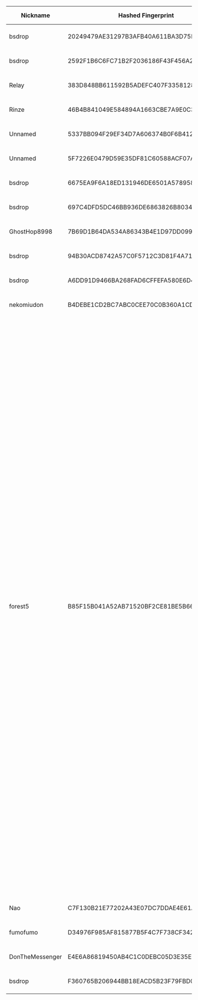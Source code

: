 | Nickname |  Hashed Fingerprint	| Or Addresses | Contact | Running | Flags | Last Seen | First Seen | Last Restarted | Advertised Bandwidth | Platform | Version | Version Status | Recommended Version | Verified hostnames | Exit policy |
|---|---|---|---|---|---|---|---|---|---|---|---|---|---|---|---|
|bsdrop | 20249479AE31297B3AFB40A611BA3D75EC8C0549 | ["64.176.50.60:8443","[2401:c080:3800:380e:5400:5ff:feb5:f6a]:8443"] | bsdrop@tuta.io | true | Running, V2Dir, Valid | 2025-10-18 10:00:00 | 2025-10-18 08:00:00 | 2025-10-18 09:14:50 | 0 | Tor 0.4.8.19 on Linux | 0.4.8.19 | recommended | true | N/A | ["reject *:*"]|
|bsdrop | 2592F1B6C6FC71B2F2036186F43F456A2E696DD4 | ["149.28.27.187:8443","[2001:19f0:7001:558b:5400:5ff:feb5:f91]:8443"] | bsdrop@tuta.io | true | Running, V2Dir, Valid | 2025-10-18 10:00:00 | 2025-10-18 08:00:00 | 2025-10-18 09:15:22 | 0 | Tor 0.4.8.19 on Linux | 0.4.8.19 | recommended | true | N/A | ["reject *:*"]|
|Relay | 383D848BB611592B5ADEFC407F3358128BCF1A4B | ["180.149.44.226:9001","[2a03:90c0:195::581]:443"] | tor@apt96.com | true | Running, V2Dir, Valid | 2025-10-18 10:00:00 | 2025-10-18 01:00:00 | 2025-10-18 00:12:22 | 0 | Tor 0.4.8.18 on Linux | 0.4.8.18 | recommended | true | N/A | ["reject *:*"]|
|Rinze | 46B4B841049E584894A1663CBE7A9E0C3CCC59D7 | ["122.208.194.85:443"] | Rinze <R1nze AT proton DOT me> | true | Running, V2Dir, Valid | 2025-10-18 10:00:00 | 2025-10-18 08:00:00 | 2025-10-18 07:12:19 | 0 | Tor 0.4.8.19 on Linux | 0.4.8.19 | recommended | true | ["122x208x194x85.ap122.ftth.ucom.ne.jp"] | ["reject *:*"]|
|Unnamed | 5337BB094F29EF34D7A606374B0F6B412AB4FDE4 | ["139.180.220.131:9001","[2001:19f0:4401:2de:5400:5ff:feb5:fdb]:9001"] | N/A | true | Running, V2Dir, Valid | 2025-10-18 10:00:00 | 2025-10-18 07:00:00 | 2025-10-18 06:56:44 | 0 | Tor 0.4.8.19 on Linux | 0.4.8.19 | recommended | true | N/A | ["reject *:*"]|
|Unnamed | 5F7226E0479D59E35DF81C60588ACF07AE780BEC | ["85.209.153.193:9001"] | N/A | false | Running, V2Dir, Valid | 2025-10-18 03:00:00 | 2025-10-18 03:00:00 | 2025-10-18 02:21:26 | 0 | Tor 0.4.8.10 on Linux | 0.4.8.10 | recommended | true | N/A | ["reject *:*"]|
|bsdrop | 6675EA9F6A18ED131946DE6501A5789585118C37 | ["64.176.225.158:8443","[2401:c080:1c01:dfb:5400:5ff:feb5:fbf]:8443"] | bsdrop@tuta.io | true | Running, V2Dir, Valid | 2025-10-18 10:00:00 | 2025-10-18 08:00:00 | 2025-10-18 09:15:35 | 0 | Tor 0.4.8.19 on Linux | 0.4.8.19 | recommended | true | N/A | ["reject *:*"]|
|bsdrop | 697C4DFD5DC46BB936DE6863826B8034403F6617 | ["207.148.69.20:8443","[2401:c080:1400:5d6b:5400:5ff:feb5:fda]:8443"] | bsdrop@tuta.io | true | Running, V2Dir, Valid | 2025-10-18 10:00:00 | 2025-10-18 08:00:00 | 2025-10-18 09:15:41 | 0 | Tor 0.4.8.19 on Linux | 0.4.8.19 | recommended | true | N/A | ["reject *:*"]|
|GhostHop8998 | 7B69D1B64DA534A86343B4E1D97DD099E96F30F6 | ["91.107.232.169:443","[2a01:4f8:1c1c:edf1::1]:443"] | height.beryl9037@eagereverest.com | true | Running, V2Dir, Valid | 2025-10-18 10:00:00 | 2025-10-18 02:00:00 | 2025-10-18 01:44:23 | 0 | Tor 0.4.8.19 on Linux | 0.4.8.19 | recommended | true | ["deu.letmego.me"] | ["reject *:*"]|
|bsdrop | 94B30ACD8742A57C0F5712C3D81F4A7180238FF2 | ["64.176.52.83:8443","[2401:c080:3800:2ef9:5400:5ff:feb5:f6b]:8443"] | bsdrop@tuta.io | true | Running, V2Dir, Valid | 2025-10-18 10:00:00 | 2025-10-18 08:00:00 | 2025-10-18 09:15:00 | 0 | Tor 0.4.8.19 on Linux | 0.4.8.19 | recommended | true | N/A | ["reject *:*"]|
|bsdrop | A6DD91D9466BA268FAD6CFFEFA580E6D4EBF3C4A | ["167.179.81.55:8443","[2001:19f0:7001:33a1:5400:5ff:feb5:f92]:8443"] | bsdrop@tuta.io | true | Running, V2Dir, Valid | 2025-10-18 10:00:00 | 2025-10-18 08:00:00 | 2025-10-18 09:15:11 | 0 | Tor 0.4.8.19 on Linux | 0.4.8.19 | recommended | true | N/A | ["reject *:*"]|
|nekomiudon | B4DEBE1CD2BC7ABC0CEE70C0B360A1CDA5902350 | ["14.9.70.225:61935"] | N/A | true | Running, V2Dir, Valid | 2025-10-18 10:00:00 | 2025-10-18 10:00:00 | 2025-10-18 07:39:56 | 0 | Tor 0.4.8.10 on Linux | 0.4.8.10 | recommended | true | ["M014009070225.v4.enabler.ne.jp"] | ["reject *:*"]|
|forest5 | B85F15B041A52AB71520BF2CE81BE5B660108AB5 | ["185.66.91.17:9001"] | b64:Zm9yZXN0c3RhY2tAZG1jLmNoYXQKQXNrIGZvciBteSBQR1AgKEJDQkFFM0U5Q0I4RTJGRTIzRjI5REM1ODA2MUQ3Q0FDNDI4REQ2MEIp | true | Exit, Running, V2Dir, Valid | 2025-10-18 10:00:00 | 2025-10-18 10:00:00 | 2025-10-18 09:25:39 | 0 | Tor 0.4.8.19 on Linux | 0.4.8.19 | recommended | true | N/A | ["reject 0.0.0.0/8:*","reject 169.254.0.0/16:*","reject 127.0.0.0/8:*","reject 192.168.0.0/16:*","reject 10.0.0.0/8:*","reject 172.16.0.0/12:*","reject 185.66.91.17:*","reject *:22","accept *:20-23","accept *:43","accept *:53","accept *:79-81","accept *:88","accept *:110","accept *:143","accept *:194","accept *:220","accept *:389","accept *:443","accept *:464","accept *:465","accept *:531","accept *:543-544","accept *:554","accept *:563","accept *:587","accept *:636","accept *:706","accept *:749","accept *:873","accept *:902-904","accept *:981","accept *:989-995","accept *:1194","accept *:1220","accept *:1293","accept *:1500","accept *:1533","accept *:1677","accept *:1723","accept *:1755","accept *:1863","accept *:2082-2083","accept *:2086-2087","accept *:2095-2096","accept *:2102-2104","accept *:3128","accept *:3389","accept *:3690","accept *:4321","accept *:4643","accept *:5050","accept *:5190","accept *:5222-5223","accept *:5228","accept *:5900","accept *:6660-6669","accept *:6679","accept *:6697","accept *:8000","accept *:8008","accept *:8074","accept *:8080","accept *:8082","accept *:8087-8088","accept *:8232-8233","accept *:8332-8333","accept *:8443","accept *:8888","accept *:9418","accept *:9999","accept *:10000","accept *:11371","accept *:19294","accept *:19638","accept *:50002","accept *:64738","reject *:*"]|
|Nao | C7F130B21E77202A43E07DC7DDAE4E61A128C158 | ["116.80.45.37:443","[2001:2c0:100:411:15:cafe:1df:1]:443"] | email:mail[]ekinao.com url:https://www.ekinao.com proof:dns-rsa ciissversion:2 | false | Running, V2Dir, Valid | 2025-10-18 09:00:00 | 2025-10-18 07:00:00 | 2025-10-18 06:40:40 | 522240 | Tor 0.4.8.19 on Linux | 0.4.8.19 | recommended | true | N/A | ["reject *:*"]|
|fumofumo | D34976F985AF815877B5F4C7F738CF34244C8A28 | ["103.195.191.51:443","[2001:df4:c140:1f::3]:443"] | fumonion [] protonmail (dot) com | true | Running, V2Dir, Valid | 2025-10-18 10:00:00 | 2025-10-18 05:00:00 | 2025-10-18 04:06:28 | 0 | Tor 0.4.8.19 on Linux | 0.4.8.19 | recommended | true | N/A | ["reject *:*"]|
|DonTheMessenger | E4E6A86819450AB4C1C0DEBC05D3E35E31D5C629 | ["68.49.145.203:9001"] | u/Simply_Convoluted | false | Running, V2Dir, Valid | 2025-10-18 04:00:00 | 2025-10-18 01:00:00 | 2025-10-18 03:38:07 | 0 | Tor 0.4.8.19 on Linux | 0.4.8.19 | recommended | true | N/A | ["reject *:*"]|
|bsdrop | F360765B206944BB18EACD5B23F79FBD053899FD | ["158.247.243.129:8443","[2401:c080:1c00:2d20:5400:5ff:feb5:fbe]:8443"] | bsdrop@tuta.io | true | Running, V2Dir, Valid | 2025-10-18 10:00:00 | 2025-10-18 08:00:00 | 2025-10-18 09:15:28 | 0 | Tor 0.4.8.19 on Linux | 0.4.8.19 | recommended | true | N/A | ["reject *:*"]|
